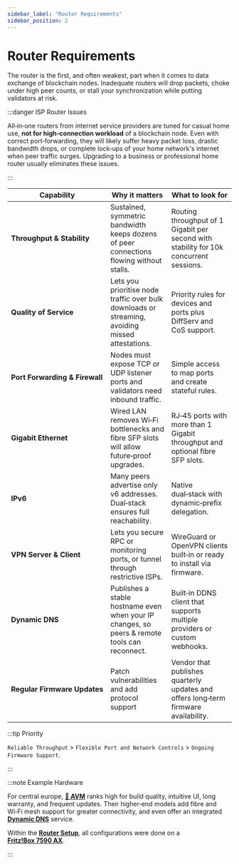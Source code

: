 ```yaml
---
sidebar_label: "Router Requirements"
sidebar_position: 2
---
```


# Router Requirements

The router is the first, and often weakest, part when it comes to data exchange of blockchain nodes. Inadequate routers will drop packets, choke under high peer counts, or stall your synchronization while putting validators at risk.

:::danger ISP Router Issues

All‑in‑one routers from internet service providers are tuned for casual home use, **not for high‑connection workload** of a blockchain node. Even with correct port‑forwarding, they will likely suffer heavy packet loss, drastic bandwidth drops, or complete lock‑ups of your home network's internet when peer traffic surges. Upgrading to a business or professional home router usually eliminates these issues.

:::

| Capability                                   | Why it matters                                                                                   | What to look for                                                                       |
| -------------------------------------------- | ------------------------------------------------------------------------------------------------ | -------------------------------------------------------------------------------------- |
| <nobr>**Throughput & Stability** </nobr>     | Sustained, symmetric bandwidth keeps dozens of peer connections flowing without stalls.          | Routing throughput of 1 Gigabit per second with stability for 10k concurrent sessions. |
| <nobr>**Quality of Service** </nobr>         | Lets you prioritise node traffic over bulk downloads or streaming, avoiding missed attestations. | Priority rules for devices and ports plus DiffServ and CoS support.                    |
| <nobr>**Port Forwarding & Firewall** </nobr> | Nodes must expose TCP or UDP listener ports and validators need inbound traffic.                 | Simple access to map ports and create stateful rules.                                  |
| <nobr>**Gigabit Ethernet** </nobr>           | Wired LAN removes Wi‑Fi bottlenecks and fibre SFP slots will allow future‑proof upgrades.        | RJ‑45 ports with more than 1 Gigabit throughput and optional fibre SFP slots.          |
| <nobr>**IPv6** </nobr>                       | Many peers advertise only v6 addresses. Dual‑stack ensures full reachability.                    | Native dual‑stack with dynamic‑prefix delegation.                                      |
| <nobr>**VPN Server & Client** </nobr>        | Lets you secure RPC or monitoring ports, or tunnel through restrictive ISPs.                     | WireGuard or OpenVPN clients built‑in or ready to install via firmware.                |
| <nobr>**Dynamic DNS** </nobr>                | Publishes a stable hostname even when your IP changes, so peers & remote tools can reconnect.    | Built‑in DDNS client that supports multiple providers or custom webhooks.              |
| <nobr>**Regular Firmware Updates** </nobr>   | Patch vulnerabilities and add protocol support                                                   | Vendor that publishes quarterly updates and offers long‑term firmware availability.    |

:::tip Priority

`Reliable Throughput` > `Flexible Port and Network Controls` > `Ongoing Firmware Support`.

:::

:::note Example Hardware

For central europe, [**🧭 AVM**](https://fritz.com/) ranks high for build quality, intuitive UI, long warranty, and frequent updates. Their higher‑end models add fibre and Wi‑Fi mesh support for greater connectivity, and even offer an integrated [**Dynamic DNS**](/docs/theory/node-operation/dynamic-dns.md) service.

Within the [**Router Setup**](/docs/guides/router-setup/static-ip-assignment), all configurations were done on a [**Fritz!Box 7590 AX**](https://en.fritz.com/products/fritzbox/fritzbox-7590-ax/).

:::
